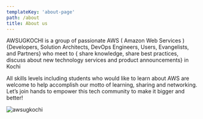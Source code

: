```yaml
---
templateKey: 'about-page'
path: /about
title: About us
---
```


AWSUGKOCHI  is a group of passionate AWS ( Amazon Web Services ) {Developers, Solution Architects, DevOps Engineers, Users, Evangelists, and Partners}  who meet to { share knowledge,  share best practices, discuss about new technology services and product announcements} in Kochi


All skills levels including students who would like to learn about AWS are welcome to help accomplish our motto of learning, sharing and networking. Let’s join hands to empower this tech community to make it bigger and better!

![awsugkochi](/img/awsugkochi-cover.jpg)
